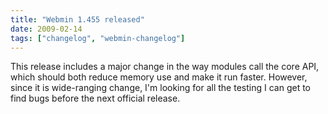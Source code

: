 ```yaml
---
title: "Webmin 1.455 released"
date: 2009-02-14
tags: ["changelog", "webmin-changelog"]
---
```


This release includes a major change in the way modules call the core API, which should both reduce memory use and make it run faster. However, since it is wide-ranging change, I'm looking for all the testing I can get to find bugs before the next official release.
